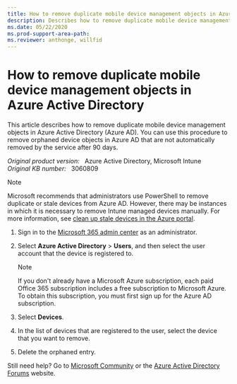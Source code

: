 ```yaml
---
title: How to remove duplicate mobile device management objects in Azure Active Directory
description: Describes how to remove duplicate mobile device management objects in Azure Active Directory (Azure AD).
ms.date: 05/22/2020
ms.prod-support-area-path: 
ms.reviewer: anthonge, willfid
---
```

# How to remove duplicate mobile device management objects in Azure Active Directory

This article describes how to remove duplicate mobile device management objects in Azure Active Directory (Azure AD). You can use this procedure to remove orphaned device objects in Azure AD that are not automatically removed by the service after 90 days.

_Original product version:_ &nbsp; Azure Active Directory, Microsoft Intune  
_Original KB number:_ &nbsp; 3060809

> [!NOTE]
> Microsoft recommends that administrators use PowerShell to remove duplicate or stale devices from Azure AD. However, there may be instances in which it is necessary to remove Intune managed devices manually. For more information, see [clean up stale devices in the Azure portal](/azure/active-directory/devices/manage-stale-devices#clean-up-stale-devices-in-the-azure-portal).

1. Sign in to the [Microsoft 365 admin center](https://admin.microsoft.com/) as an administrator.
2. Select **Azure Active Directory** > **Users**, and then select the user account that the device is registered to.

    > [!NOTE]
    >  If you don't already have a Microsoft Azure subscription, each paid Office 365 subscription includes a free subscription to Microsoft Azure. To obtain this subscription, you must first sign up for the Azure AD subscription.

3. Select **Devices**.
4. In the list of devices that are registered to the user, select the device that you want to remove.
5. Delete the orphaned entry.

Still need help? Go to [Microsoft Community](https://answers.microsoft.com/) or the [Azure Active Directory Forums](https://social.msdn.microsoft.com) website.

